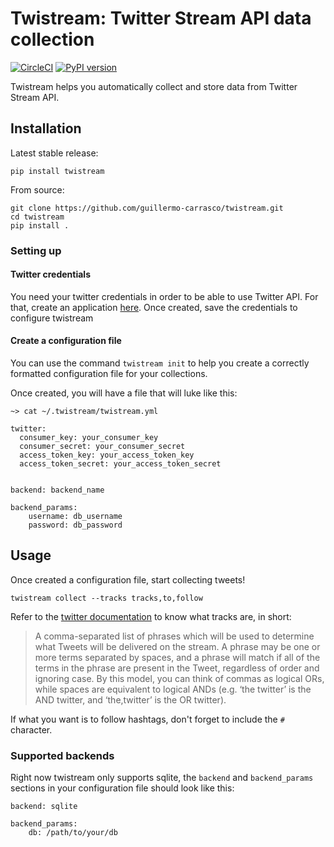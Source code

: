 # Twistream: Twitter Stream API data collection

[![CircleCI](https://circleci.com/gh/guillermo-carrasco/twistream.svg?style=svg)](https://circleci.com/gh/circleci/circleci-docs)
[![PyPI version](https://badge.fury.io/py/twistream.svg)](https://badge.fury.io/py/twistream)

Twistream helps you automatically collect and store data from Twitter Stream API.

## Installation

Latest stable release:

    pip install twistream

From source:

    git clone https://github.com/guillermo-carrasco/twistream.git
    cd twistream
    pip install .

### Setting up

#### Twitter credentials
You need your twitter credentials in order to be able to use Twitter API. For that,
create an application [here](https://apps.twitter.com). Once created, save the credentials to configure
twistream

#### Create a configuration file

You can use the command `twistream init` to help you create a correctly formatted configuration file
for your collections.

Once created, you will have a file that will luke like this:

```
~> cat ~/.twistream/twistream.yml      

twitter:                  
  consumer_key: your_consumer_key                   
  consumer_secret: your_consumer_secret             
  access_token_key: your_access_token_key             
  access_token_secret: your_access_token_secret       
      

backend: backend_name                  

backend_params:
    username: db_username
    password: db_password
```

## Usage
Once created a configuration file, start collecting tweets!

```
twistream collect --tracks tracks,to,follow
```

Refer to the [twitter documentation][streaming-docs] to know what tracks are, in short: 

> A comma-separated list of phrases which will be used to determine what Tweets will be delivered 
> on the stream. A phrase may be one or more terms separated by spaces, and a phrase will match 
> if all of the terms in the phrase are present in the Tweet, regardless of order and ignoring case.
> By this model, you can think of commas as logical ORs, while spaces are equivalent to 
> logical ANDs (e.g. ‘the twitter’ is the AND twitter, and ‘the,twitter’ is the OR twitter).

If what you want is to follow hashtags, don't forget to include the `#` character.

### Supported backends
Right now twistream only supports sqlite, the `backend` and `backend_params` sections in your
configuration file should look like this:

```
backend: sqlite

backend_params:
    db: /path/to/your/db
```

[streaming-docs]: https://developer.twitter.com/en/docs/tweets/filter-realtime/guides/basic-stream-parameters
